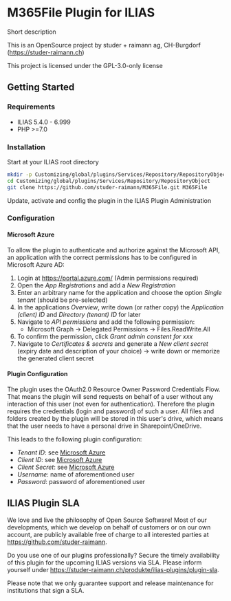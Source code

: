# M365File Plugin for ILIAS

Short description

This is an OpenSource project by studer + raimann ag, CH-Burgdorf (https://studer-raimann.ch)

This project is licensed under the GPL-3.0-only license

## Getting Started

### Requirements

* ILIAS 5.4.0 - 6.999
* PHP >=7.0

### Installation

Start at your ILIAS root directory

```bash
mkdir -p Customizing/global/plugins/Services/Repository/RepositoryObject
cd Customizing/global/plugins/Services/Repository/RepositoryObject
git clone https://github.com/studer-raimann/M365File.git M365File
```

Update, activate and config the plugin in the ILIAS Plugin Administration

### Configuration

#### Microsoft Azure
To allow the plugin to authenticate and authorize against the Microsoft API, an application with the correct permissions has to be configured in Microsoft Azure AD:
1. Login at https://portal.azure.com/ (Admin permissions required)
2. Open the *App Registrations* and add a *New Registration*
3. Enter an arbitrary name for the application and choose the option *Single tenant* (should be pre-selected)
4. In the applications *Overview*, write down (or rather copy) the *Application (client) ID* and *Directory (tenant) ID* for later  
5. Navigate to *API permissions* and add the following permission:
    * Microsoft Graph -> Delegated Permissions ->
      Files.ReadWrite.All
6. To confirm the permission, click *Grant admin constent for xxx*
7. Navigate to *Certificates & secrets* and generate a *New client secret* (expiry date and description of your choice) -> write down or memorize the generated client secret

#### Plugin Configuration
The plugin uses the OAuth2.0 Resource Owner Password Credentials Flow. That means the plugin will send requests on behalf of a user without any interaction of this user (not even for authentication). Therefore the plugin requires the credentials (login and password) of such a user. All files and folders created by the plugin will be stored in this user's drive, which means that the user needs to have a personal drive in Sharepoint/OneDrive.

This leads to the following plugin configuration:
* *Tenant ID*: see [Microsoft Azure](#microsoft-azure)
* *Client ID*: see [Microsoft Azure](#microsoft-azure)
* *Client Secret*: see [Microsoft Azure](#microsoft-azure)
* *Username*: name of aforementioned user
* *Password*: password of aforementioned user

## ILIAS Plugin SLA

We love and live the philosophy of Open Source Software! Most of our developments, which we develop on behalf of customers or on our own account, are publicly available free of charge to all interested parties at https://github.com/studer-raimann.

Do you use one of our plugins professionally? Secure the timely availability of this plugin for the upcoming ILIAS versions via SLA. Please inform yourself under https://studer-raimann.ch/produkte/ilias-plugins/plugin-sla.

Please note that we only guarantee support and release maintenance for institutions that sign a SLA.
